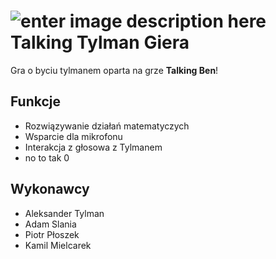 
# ![enter image description here](https://i.imgur.com/uwgHphS.jpg) Talking Tylman Giera
Gra o byciu tylmanem oparta na grze **Talking Ben**!

## Funkcje

 - Rozwiązywanie działań matematyczych
 - Wsparcie dla mikrofonu
 - Interakcja z głosowa z Tylmanem
 - no to tak 0
## Wykonawcy
 - Aleksander Tylman
 - Adam Slania
 - Piotr Płoszek
 - Kamil Mielcarek

